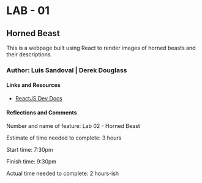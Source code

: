 # LAB - 01

## Horned Beast

This is a webpage built using React to render images of horned beasts and their descriptions.

### Author: Luis Sandoval | Derek Douglass

#### Links and Resources

- [ReactJS Dev Docs](https://reactjs.org/docs/getting-started.html)

#### Reflections and Comments

Number and name of feature: Lab 02 - Horned Beast

Estimate of time needed to complete: 3 hours

Start time: 7:30pm

Finish time: 9:30pm

Actual time needed to complete: 2 hours-ish
